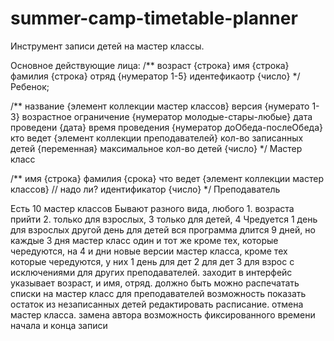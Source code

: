 # summer-camp-timetable-planner
Инструмент записи детей на мастер классы. 

Основное действующие лица:
/**
возраст {строка}
имя {строка}
фамилия {строка}
отряд {нумератор 1-5}
идентефикаотр {число}
*/
Ребенок;

/**
название {элемент коллекции мастер классов}
версия {нумерато 1-3}
возрастное ограничение {нумератор молодые-стары-любые}
дата проведени {дата}
время проведения {нумератор доОбеда-послеОбеда}
кто ведет {элемент коллекции преподавателей}
кол-во записанных детей {переменная}
максимальное кол-во детей {число}
*/
Мастер класс

/**
имя {строка}
фамилия {срока}
что ведет {элемент коллекции мастер классов} // надо ли?
идентификатор {число}
*/
Преподаватель

Есть 10 мастер классов
Бывают разного вида, любого 1. возраста прийти 2. только для взрослых, 3 только для детей, 4 Чредуется 1 день для взрослых другой день для детей
вся программа длится 9 дней, но каждые 3 дня мастер класс один и тот же кроме тех, которые чередуются, на 4 и  дни новые версии мастер класса, кроме тех которые чередуются, у них 1 день для дет 2 для дет 3 для взрос с исключениями для других преподавателей.
заходит в интерфейс указывает возраст,  и имя, отряд. 
должно быть можно распечатать списки на мастер класс для преподавателей
возможность показать остаток из незаписанных детей
редактировать расписание. отмена мастер класса. замена автора
возможность фиксированного времени начала и конца записи
